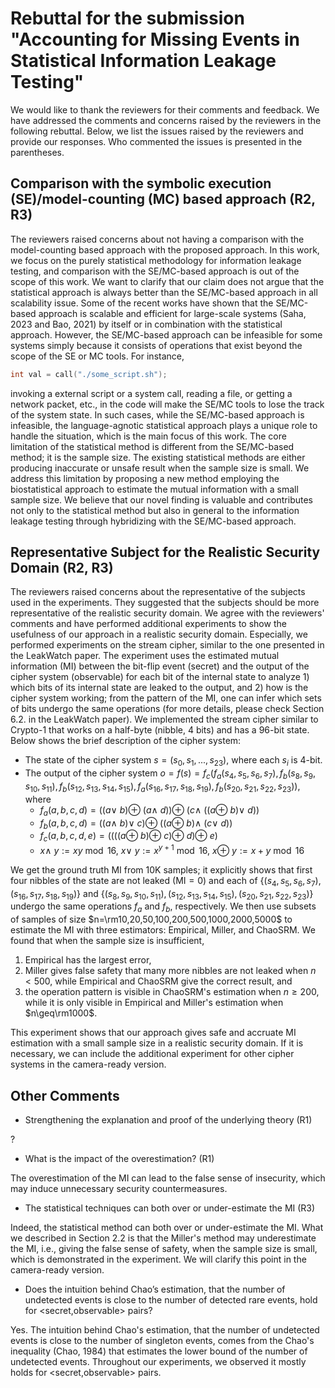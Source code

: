 # Rebuttal for the submission "Accounting for Missing Events in Statistical Information Leakage Testing"

We would like to thank the reviewers for their comments and feedback. We have addressed the comments and concerns raised by the reviewers in the following rebuttal. Below, we list the issues raised by the reviewers and provide our responses. Who commented the issues is presented in the parentheses.

## Comparison with the symbolic execution (SE)/model-counting (MC) based approach (R2, R3)

The reviewers raised concerns about not having a comparison with the model-counting based approach with the proposed approach. 
In this work, we focus on the purely statistical methodology for information leakage testing, and comparison with the SE/MC-based approach is out of the scope of this work.
We want to clarify that our claim does not argue that the statistical approach is always better than the SE/MC-based approach in all scalability issue. Some of the recent works have shown that the SE/MC-based approach is scalable and efficient for large-scale systems (Saha, 2023 and Bao, 2021) by itself or in combination with the statistical approach.
However, the SE/MC-based approach can be infeasible for some systems simply because it consists of operations that exist beyond the scope of the SE or MC tools. For instance,
```c
int val = call("./some_script.sh");
```
invoking a external script or a system call, reading a file, or getting a network packet, etc., in the code will make the SE/MC tools to lose the track of the system state. In such cases, while the SE/MC-based approach is infeasible, the language-agnotic statistical approach plays a unique role to handle the situation, which is the main focus of this work.
The core limitation of the statistical method is different from the SE/MC-based method; it is the sample size. The existing statistical methods are either producing inaccurate or unsafe result when the sample size is small. We address this limitation by proposing a new method employing the biostatistical approach to estimate the mutual information with a small sample size. We believe that our novel finding is valuable and contributes not only to the statistical method but also in general to the information leakage testing through hybridizing with the SE/MC-based approach.

## Representative Subject for the Realistic Security Domain (R2, R3)

The reviewers raised concerns about the representative of the subjects used in the experiments. They suggested that the subjects should be more representative of the realistic security domain. We agree with the reviewers' comments and have performed additional experiments to show the usefulness of our approach in a realistic security domain.
Especially, we performed experiments on the stream cipher, similar to the one presented in the LeakWatch paper. The experiment uses the estimated mutual information (MI) between the bit-flip event (secret) and the output of the cipher system (observable) for each bit of the internal state to analyze 1) which bits of its internal state are leaked to the output, and 2) how is the cipher system working; from the pattern of the MI, one can infer which sets of bits undergo the same operations (for more details, please check Section 6.2. in the LeakWatch paper).
We implemented the stream cipher similar to Crypto-1 that works on a half-byte (nibble, 4 bits) and has a 96-bit state. Below shows the brief description of the cipher system:

- The state of the cipher system $s=(s_0,s_1,...,s_{23})$, where each $s_i$ is 4-bit.
- The output of the cipher system $o=f(s)=f_c(f_a(s_4,s_5,s_6,s_7),f_b(s_8,s_9,s_{10},s_{11}),f_b(s_{12},s_{13},s_{14},s_{15}),f_a(s_{16},s_{17},s_{18},s_{19}),f_b(s_{20},s_{21},s_{22},s_{23}))$, where
  - $f_a(a,b,c,d)=((a\lor~b)\oplus~(a\land~d))\oplus~(c\land~((a\oplus~b)\lor~d))$
  - $f_b(a,b,c,d)=((a\land~b)\lor~c)\oplus~((a\oplus~b)\land~(c\lor~d))$
  - $f_c(a,b,c,d,e)=((((a\oplus~b)\oplus~c)\oplus~d)\oplus~e)$
  - $x\land~y:=xy\bmod16$, $x\lor~y:=x^{y+1}\bmod16$, $x\oplus~y:=x+y\bmod16$

We get the ground truth MI from 10K samples; it explicitly shows that first four nibbles of the state are not leaked (MI$=0$) and each of $\{(s_4,s_5,s_6,s_7),(s_{16},s_{17},s_{18},s_{19})\}$ and $\{(s_8,s_9,s_{10},s_{11}),(s_{12},s_{13},s_{14},s_{15}),(s_{20},s_{21},s_{22},s_{23})\}$ undergo the same operations $f_a$ and $f_b$, respectively. We then use subsets of samples of size $n=\rm10,20,50,100,200,500,1000,2000,5000$ to estimate the MI with three estimators: Empirical, Miller, and ChaoSRM. We found that when the sample size is insufficient,

1. Empirical has the largest error,
2. Miller gives false safety that many more nibbles are not leaked when $n<500$, while Empirical and ChaoSRM give the correct result, and
3. the operation pattern is visible in ChaoSRM's estimation when $n\geq200$, while it is only visible in Empirical and Miller's estimation when $n\geq\rm1000$.

This experiment shows that our approach gives safe and accruate MI estimation with a small sample size in a realistic security domain. If it is necessary, we can include the additional experiment for other cipher systems in the camera-ready version.

## Other Comments

- Strengthening the explanation and proof of the underlying theory (R1)

?

- What is the impact of the overestimation? (R1)

The overestimation of the MI can lead to the false sense of insecurity, which may induce unnecessary security countermeasures.

- The statistical techniques can both over or under-estimate the MI (R3)

Indeed, the statistical method can both over or under-estimate the MI. What we described in Section 2.2 is that the Miller's method may underestimate the MI, i.e., giving the false sense of safety, when the sample size is small, which is demonstrated in the experiment.
We will clarify this point in the camera-ready version.

- Does the intuition behind Chao’s estimation, that the number of undetected events is close to the number of detected rare events, hold for <secret,observable> pairs?

Yes. The intuition behind Chao's estimation, that the number of undetected events is close to the number of singleton events, comes from the Chao's inequality (Chao, 1984) that estimates the lower bound of the number of undetected events. Throughout our experiments, we observed it mostly holds for <secret,observable> pairs.